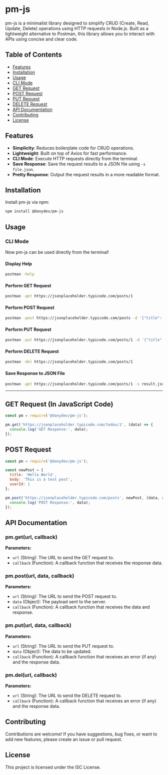 # pm-js

pm-js is a minimalist library designed to simplify CRUD (Create, Read, Update, Delete) operations using HTTP requests in Node.js. Built as a lightweight alternative to Postman, this library allows you to interact with APIs using concise and clear code.

## Table of Contents
- [Features](#features)
- [Installation](#installation)
- [Usage](#usage)
- [CLI Mode](#cli-mode)
- [GET Request](#get-request)
- [POST Request](#post-request)
- [PUT Request](#put-request)
- [DELETE Request](#delete-request)
- [API Documentation](#api-documentation)
- [Contributing](#contributing)
- [License](#license)

## Features
- **Simplicity**: Reduces boilerplate code for CRUD operations.
- **Lightweight**: Built on top of Axios for fast performance.
- **CLI Mode**: Execute HTTP requests directly from the terminal.
- **Save Response**: Save the request results to a JSON file using `-s file.json`.
- **Pretty Response**: Output the request results in a more readable format.

## Installation
Install pm-js via npm:
```bash
npm install @danydev/pm-js
```
## Usage

### CLI Mode
Now pm-js can be used directly from the terminal!

#### Display Help
```bash
postman -help
```

#### Perform GET Request
```bash
postman -get https://jsonplaceholder.typicode.com/posts/1
```

#### Perform POST Request
```bash
postman -post https://jsonplaceholder.typicode.com/posts -d '{"title": "Hello", "body": "World"}'
```

#### Perform PUT Request
```bash
postman -put https://jsonplaceholder.typicode.com/posts/1 -d '{"title": "Updated"}'
```

#### Perform DELETE Request
```bash
postman -del https://jsonplaceholder.typicode.com/posts/1
```

#### Save Response to JSON File
```bash
postman -get https://jsonplaceholder.typicode.com/posts/1 -s result.json
```

---

## GET Request (In JavaScript Code)
```javascript
const pm = require('@danydev/pm-js');

pm.get('https://jsonplaceholder.typicode.com/todos/1', (data) => {
  console.log('GET Response:', data);
});
```

## POST Request
```javascript
const pm = require('@danydev/pm-js');

const newPost = {
  title: 'Hello World',
  body: 'This is a test post',
  userId: 1
};

pm.post('https://jsonplaceholder.typicode.com/posts', newPost, (data, res) => {
  console.log('POST Response:', data);
});
```

## API Documentation

### pm.get(url, callback)
**Parameters:**
- `url` (String): The URL to send the GET request to.
- `callback` (Function): A callback function that receives the response data.

### pm.post(url, data, callback)
**Parameters:**
- `url` (String): The URL to send the POST request to.
- `data` (Object): The payload sent to the server.
- `callback` (Function): A callback function that receives the data and response.

### pm.put(url, data, callback)
**Parameters:**
- `url` (String): The URL to send the PUT request to.
- `data` (Object): The data to be updated.
- `callback` (Function): A callback function that receives an error (if any) and the response data.

### pm.del(url, callback)
**Parameters:**
- `url` (String): The URL to send the DELETE request to.
- `callback` (Function): A callback function that receives an error (if any) and the response data.

## Contributing
Contributions are welcome! If you have suggestions, bug fixes, or want to add new features, please create an issue or pull request.

## License
This project is licensed under the ISC License.